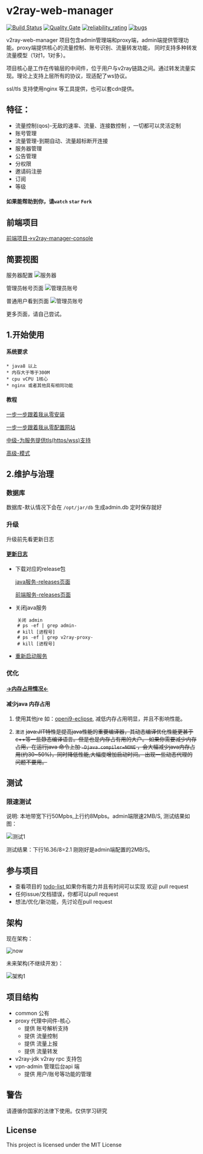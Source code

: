 # v2ray-web-manager 
 [![Build Status](https://travis-ci.com/master-coder-ll/v2ray-web-manager.svg?branch=master)](https://travis-ci.com/master-coder-ll/v2ray-web-manager) 
 [![Quality Gate](https://sonarcloud.io/api/project_badges/measure?project=master-coder-ll_v2ray-web-manager&metric=alert_status)](https://sonarcloud.io/dashboard/index/master-coder-ll_v2ray-web-manager)
 [![reliability_rating]( https://sonarcloud.io/api/project_badges/measure?project=master-coder-ll_v2ray-web-manager&metric=reliability_rating)](https://sonarcloud.io/dashboard/index/master-coder-ll_v2ray-web-manager)
 [![bugs](https://sonarcloud.io/api/project_badges/measure?project=master-coder-ll_v2ray-web-manager&metric=bugs)](https://sonarcloud.io/dashboard/index/master-coder-ll_v2ray-web-manager)
 
 v2ray-web-manager 项目包含admin管理端和proxy端，admin端提供管理功能。proxy端提供核心的流量控制、账号识别、流量转发功能，
 同时支持多种转发流量模型（1对1，1对多）。
 
 项目核心是工作在传输层的中间件，位于用户与v2ray链路之间。通过转发流量实现。理论上支持上层所有的协议，现适配了ws协议。 
 
 ssl/tls 支持使用nginx 等工具提供，也可以套cdn提供。

 
  ## 特征：
  * 流量控制(qos)-无敌的速率、流量、连接数控制 ，一切都可以灵活定制
  * 账号管理
  * 流量管理-到期自动、流量超标断开连接
  * 服务器管理 
  * 公告管理
  * 分权限
  * 邀请码注册
  * 订阅
  * 等级
 
 
 
#### 如果能帮助到你，请`watch` `star` `Fork`
  
 ## 前端项目
   [前端项目->v2ray-manager-console](https://github.com/master-coder-ll/v2ray-manager-console)
 

 
 ## 简要视图
 服务器配置
 ![服务器](https://github.com/master-coder-ll/v2ray-web-manager/raw/master/static/admin_index.png)
 
 管理员帐号页面 
 ![管理员账号](https://github.com/master-coder-ll/v2ray-web-manager/raw/master/static/admin_account.png)
 
普通用户看到页面
 ![管理员账号]( https://raw.githubusercontent.com/master-coder-ll/v2ray-web-manager/master/static/my-account.png)

更多页面，请自己尝试。
 
 ## 1.开始使用 
   
 #### 系统要求
 
    * java8 以上
    * 内存大于等于300M
    * cpu vCPU 1核心
    * nginx 或者其他具有相同功能


   
 #### 教程
 
  [一步一步跟着我从零安装](https://github.com/master-coder-ll/v2ray-web-manager/blob/master/step-by-step-install.md)
  
  [一步一步跟着我从零配置网站](https://github.com/master-coder-ll/v2ray-web-manager/blob/master/step-by-step-conf.md)
  
  [中级-为服务提供tls(https/wss)支持](https://github.com/master-coder-ll/v2ray-web-manager/blob/master/support-https.md)
    
  [高级-模式](https://github.com/master-coder-ll/v2ray-web-manager/blob/master/step-by-step-model.md)

## 2.维护与治理 

### 数据库

   数据库-默认情况下会在 `/opt/jar/db` 生成admin.db 定时保存就好

### 升级
   升级前先看更新日志
  #### [更新日志](https://github.com/master-coder-ll/v2ray-web-manager/blob/master/updated-log.md)



   * 下载对应的release包

     [java服务-releases页面](https://github.com/master-coder-ll/v2ray-web-manager/releases)
         
     [前端服务-releases页面](https://github.com/master-coder-ll/v2ray-manager-console/releases)
       

   * 关闭java服务

```
    关闭 admin
    # ps -ef | grep admin-
    # kill [进程号]
    # ps -ef | grep v2ray-proxy-
    # kill [进程号]
 ```

   * [重新启动服务](https://github.com/master-coder-ll/v2ray-web-manager/blob/master/step-by-step-install.md#6-%E8%BF%90%E8%A1%8Cjava)
    



     
### 优化

   #### [->内存占用情况<-](https://github.com/master-coder-ll/v2ray-web-manager/blob/master/memory.md)
   
   #### 减少java 内存占用
   
   1. 使用其他jre 如：[openj9-eclipse](https://www.eclipse.org/openj9/),
   减低内存占用明显，并且不影响性能。

   2. `激进` ~~java:JIT特性是提高java性能的重要编译器，其动态编译优化性能更甚于c++等一些静态编译语言。但是也是内存占有用的大户。
               如果你需要减少内存占用，在运行java 命令上加 `-Djava.compiler=NONE` ，会大幅减少java内存占用(约30~50%)，同时降低性能,大幅度增加启动时间。
               出现一些动态代理的问题不要用。~~
        
      
        
## 测试

### 限速测试
    
   说明: 本地带宽下行50Mpbs,上行约8Mpbs。admin端限速2MB/S, 测试结果如图：
    
![测试1](https://www.speedtest.net/result/8927382635.png)
   
   测试结果：下行16.36/8=2.1 刚刚好是admin端配置的2MB/S。
## 参与项目
  * 查看项目的 [todo-list](https://github.com/master-coder-ll/v2ray-web-manager/blob/master/todo-list.md),如果你有能力并且有时间可以实现 欢迎 pull request
  * 任何issue/文档错误，你都可以pull request
  * 想法/优化/新功能，先讨论在pull request 

   
## 架构
现在架构：

![now](https://raw.githubusercontent.com/master-coder-ll/v2ray-web-manager/master/static/now.png)

未来架构(不继续开发)：

![架构1](https://raw.githubusercontent.com/master-coder-ll/v2ray-web-manager/master/static/future.png)

## 项目结构
   * common 公有
   * proxy 代理中间件-核心
        * 提供 账号解析支持
        * 提供 流量控制
        * 提供 流量上报
        * 提供 流量转发
   * v2ray-jdk v2ray rpc 支持包
   * vpn-admin 管理后台api 端
        * 提供 用户/账号等功能的管理
   
   
## 警告
请遵循你国家的法律下使用。仅供学习研究
## License
This project is licensed under the MIT License
